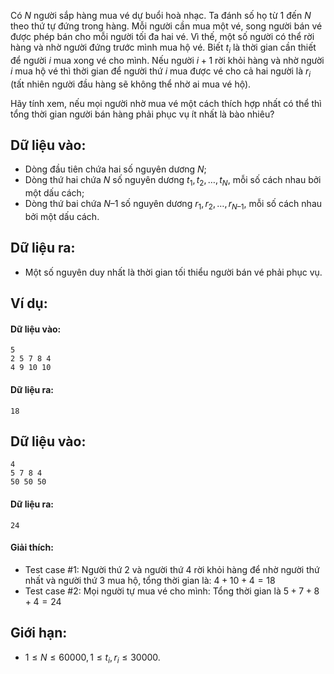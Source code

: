 Có $N$ người sắp hàng mua vé dự buổi hoà nhạc. Ta đánh số họ từ $1$ đến $N$ theo thứ tự đứng trong hàng. Mỗi người cần mua một vé, song người bán vé được phép bán cho mỗi người tối đa hai vé. Vì thế, một số người có thể rời hàng và nhờ người đứng trước mình mua hộ vé. Biết $t_i$ là thời gian cần thiết để người $i$ mua xong vé cho mình. Nếu người $i+1$ rời khỏi hàng và nhờ người $i$ mua hộ vé thì thời gian để người thứ $i$ mua được vé cho cả hai người là $r_i$ (tất nhiên người đầu hàng sẽ không thể nhờ ai mua vé hộ).

Hãy tính xem, nếu mọi người nhờ mua vé một cách thích hợp nhất có thể thì tổng thời gian người bán hàng phải phục vụ ít nhất là bào nhiêu?

## Dữ liệu vào:
- Dòng đầu tiên chứa hai số nguyên dương $N$;
- Dòng thứ hai chứa $N$ số nguyên dương $t_1, t_2, …, t_N$, mỗi số cách nhau bởi một dấu cách;
- Dòng thứ bai chứa $N – 1$ số nguyên dương $r_1, r_2, …, r_{N – 1}$, mỗi số cách nhau bởi một dấu cách.

## Dữ liệu ra:
- Một số nguyên duy nhất là thời gian tối thiểu người bán vé phải phục vụ.

## Ví dụ:
#### Dữ liệu vào:
```
5
2 5 7 8 4
4 9 10 10
```

#### Dữ liệu ra:
```
18
```

## Dữ liệu vào:
```
4
5 7 8 4
50 50 50
```

#### Dữ liệu ra:
```
24
```

#### Giải thích:
- Test case $\#1$: Người thứ $2$ và người thứ $4$ rời khỏi hàng để nhờ người thứ nhất và người thứ $3$ mua hộ, tổng thời gian là: $4 + 10 + 4 = 18$
- Test case $\#2$: Mọi người tự mua vé cho mình: Tổng thời gian là $5 + 7 + 8 + 4 = 24$

## Giới hạn:
- $1 ≤ N ≤ 60000, 1 ≤ t_i, r_i ≤ 30000$.